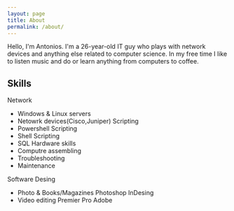 ```yaml
---
layout: page
title: About
permalink: /about/
---
```


Hello, I'm Antonios. I'm a 26-year-old IT guy who plays with network devices and anything else related to computer science.
In my free time I like to listen music and do or learn anything from computers to coffee.

## Skills
Network
- Windows & Linux servers
- Netowrk devices(Cisco,Juniper)
Scripting
- Powershell Scripting
- Shell Scripting
- SQL
Hardware skills 
- Computre assembling
- Troubleshooting
- Maintenance

Software Desing
- Photo & Books/Magazines
    Photoshop
      InDesing
- Video editing
    Premier Pro Adobe


